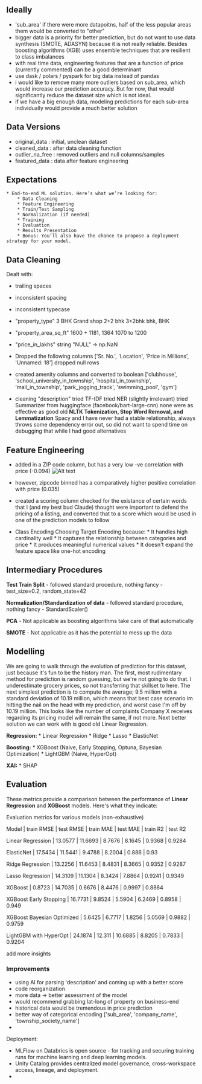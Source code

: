 

## Ideally
 - 'sub_area' if there were more datapoitns, half of the less popular areas them would be converted to "other"
 - bigger data is a priority for better prediction, but do not want to use data synthesis (SMOTE, ADASYN) because it is not really reliable. Besides boosting algorithms (XGB) uses ensemble techniques that are resilient to class imbalances
 - with real time data, engineering features that are a function of price (currently commented) can be a good determinant
 - use dask / polars / pyspark for big data instead of pandas
 - i would like to remove many more outliers based on sub_area, which would increase our prediction accuracy. But for now, that would significantly reduce the dataset size which is not ideal.
 - if we have a big enough data, modeling predictions for each sub-area individually would provide a much better solution




## Data Versions
 - original_data : initial, unclean dataset
 - cleaned_data : after data cleaning function
 - outlier_na_free : removed outliers and null columns/samples
 - featured_data : data after feature engineering




## Expectations

    * End-to-end ML solution. Here’s what we’re looking for:
        * Data Cleaning
        * Feature Engineering
        * Train/Test Sampling
        * Normalization (if needed)
        * Training
        * Evaluation
        * Results Presentation
        * Bonus: You’ll also have the chance to propose a deployment strategy for your model.
        



## Data Cleaning

Dealt with:
- trailing spaces
- inconsistent spacing
- inconsistent typecase

- "property_type"
    3 BHK Grand
    shop
    2+2 bhk
    3+2bhk 
    bhk, BHK

- "property_area_sq_ft"
    1600 +
    1181, 1364
    1070 to 1200

- "price_in_lakhs"
    string "NULL" -> np.NaN

- Dropped the following columns
    ['Sr. No.', 'Location', 'Price in Millions', 'Unnamed: 18']
    dropped null rows

- created amenity columns and converted to boolean
    ['clubhouse', 'school_university_in_township',
     'hospital_in_township', 'mall_in_township',
     'park_jogging_track', 'swimming_pool', 'gym']

- cleaning "description"
    tried TF-IDF
    tried NER (slightly irrelevant)
    tried Summarizer from huggingface (facebook/bart-large-cnn)
    none were as effective as good old **NLTK Tokenization, Stop Word Removal, and Lemmatization**
    Spacy and I have never had a stable relationship, always throws some dependency error out, so did not want to spend time on debugging that while I had good alternatives




## Feature Engineering

- added in a ZIP code column, but has a very low -ve correlation with price (-0.094)
    ![Alt text](image.png)

- however, zipcode binned has a comparatively higher positive correlation with price (0.035)

- created a scoring column
    checked for the existance of certain words that I (and my best bud Claude) thought were important to defend the pricing of a listing, and converted that to a score which would be used in one of the prediction models to follow

- Class Encoding
    Choosing Target Encoding because:
        * It handles high cardinality well
        * It captures the relationship between categories and price
        * It produces meaningful numerical values
        * It doesn't expand the feature space like one-hot encoding

## Intermediary Procedures
  **Test Train Split**
    - followed standard procedure, nothing fancy
    - test_size=0.2, random_state=42
  
  **Normalization/Standardization of data**
    - followed standard procedure, nothing fancy
    - StandardScaler()

  **PCA**
    - Not applicable as boosting algorithms take care of that automatically

  **SMOTE**
    - Not applicable as it has the potential to mess up the data




## Modelling

We are going to walk through the evolution of prediction for this dataset, just because it's fun to be the history man. The first, most rudimentary method for prediction is random guessing, but we're not going to do that. I underestimate grocery prices, so not transferring that skillset to here. The next simplest prediction is to compute the average; 9.5 million with a standard deviation of 10.19 million, which means that best case scenario im hitting the nail on the head with my prediction, and worst case I'm off by 10.19 million. This looks like the number of complaints Company X receives regarding its pricing model will remain the same, if not more. Next better solution we can work with is good old Linear Regression.

  **Regression:**
    * Linear Regression
    * Ridge
    * Lasso
    * ElasticNet

  **Boosting:**
    * XGBoost (Naive, Early Stopping, Optuna, Bayesian Optimization)
    * LightGBM (Naive, HyperOpt)

  **XAI:**
    * SHAP




## Evaluation

These metrics provide a comparison between the performance of **Linear Regression** and **XGBoost** models. Here's what they indicate:

Evaluation metrics for various models (non-exhaustive)

Model | train RMSE | test RMSE | train MAE | test MAE | train R2 | test R2

Linear Regression | 13.0577 | 11.6693 | 8.7676 | 8.1645 | 0.9368 | 0.9284

ElasticNet | 17.5434 | 11.5441 | 9.4788 | 8.2004 | 0.886 | 0.93

Ridge Regression | 13.2256 | 11.6453 | 8.4831 | 8.3665 | 0.9352 | 0.9287

Lasso Regression | 14.3109 | 11.1304 | 8.3424 | 7.8864 | 0.9241 | 0.9349

XGBoost | 0.8723 | 14.7035 | 0.6676 | 8.4476 | 0.9997 | 0.8864

XGBoost Early Stopping | 16.7731 | 9.8524 | 5.5904 | 6.2469 | 0.8958 | 0.949

XGBoost Bayesian Optimized | 5.6425 | 6.7717 | 1.8256 | 5.0569 | 0.9882 | 0.9759

LightGBM with HyperOpt | 24.1874 | 12.311 | 10.6885 | 8.8205 | 0.7833 | 0.9204

add more insights


### Improvements

- using AI for parsing 'description' and coming up with a better score
- code reorganization
- more data -> better assessment of the model
- would recommend grabbing lat-long of property on business-end
- historical data would be tremendous in price prediction
- better way of categorical encoding ['sub_area', 'company_name', 'township_society_name']
- 



Deployment:
- MLFlow on Databrics is open source - for tracking and securing training runs for machine learning and deep learning models.
- Unity Catalog provides centralized model governance, cross-workspace access, lineage, and deployment.
- 
